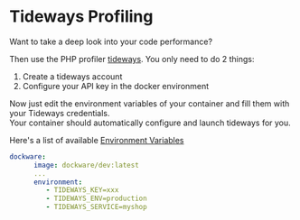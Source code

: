 # Tideways Profiling

Want to take a deep look into your code performance?  
  
Then use the PHP profiler [tideways](https://tideways.com/). You only need to do 2 things:

1. Create a tideways account
2. Configure your API key in the docker environment

Now just edit the environment variables of your container and fill them with your Tideways credentials.  
Your container should automatically configure and launch tideways for you.

Here's a list of available [Environment Variables](../development/environment-variables.md)

```yaml
dockware:
      image: dockware/dev:latest
      ...
      environment:
         - TIDEWAYS_KEY=xxx
         - TIDEWAYS_ENV=production
         - TIDEWAYS_SERVICE=myshop
```

